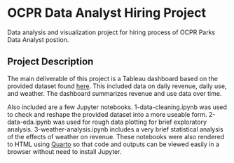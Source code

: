# OCPR Data Analyst Hiring Project
Data analysis and visualization project for hiring process of OCPR Parks Data Analyst postion.

## Project Description
The main deliverable of this project is a Tableau dashboard based on the provided dataset found [here](https://public.tableau.com/app/profile/tyler.nardone/viz/OCPRFacilitiesRevenueDashboard/Dashboard1). This included data on daily revenue, daily use, and weather. The dashboard summarizes revenue and use data over time.

Also included are a few Jupyter notebooks. 1-data-cleaning.ipynb was used to check and reshape the provided dataset into a more useable form. 2-data-eda.ipynb was used for rough data plotting for brief exploratory analysis. 3-weather-analysis.ipynb includes a very brief statistical analysis of the effects of weather on revenue. These notebooks were also rendered to HTML using [Quarto](https://quarto.org/) so that code and outputs can be viewed easily in a browser without need to install Jupyter.

